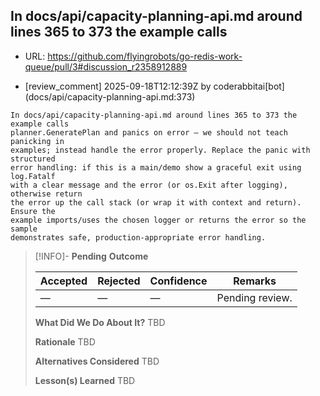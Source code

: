## In docs/api/capacity-planning-api.md around lines 365 to 373 the example calls

- URL: https://github.com/flyingrobots/go-redis-work-queue/pull/3#discussion_r2358912889

- [review_comment] 2025-09-18T12:12:39Z by coderabbitai[bot] (docs/api/capacity-planning-api.md:373)

```text
In docs/api/capacity-planning-api.md around lines 365 to 373 the example calls
planner.GeneratePlan and panics on error — we should not teach panicking in
examples; instead handle the error properly. Replace the panic with structured
error handling: if this is a main/demo show a graceful exit using log.Fatalf
with a clear message and the error (or os.Exit after logging), otherwise return
the error up the call stack (or wrap it with context and return). Ensure the
example imports/uses the chosen logger or returns the error so the sample
demonstrates safe, production-appropriate error handling.
```

> [!INFO]- **Pending**
> **Outcome**
> 
> | Accepted | Rejected | Confidence | Remarks |
> |----------|----------|------------|---------|
> | — | — | — | Pending review. |
>
> **What Did We Do About It?**
> TBD
>
> **Rationale**
> TBD
>
> **Alternatives Considered**
> TBD
>
> **Lesson(s) Learned**
> TBD
